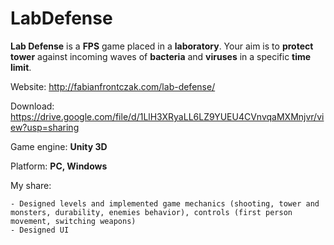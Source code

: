 # LabDefense
**Lab Defense** is a **FPS** game placed in a **laboratory**. Your aim is to **protect tower** against incoming waves of **bacteria** and **viruses** in a specific **time limit**.

Website: http://fabianfrontczak.com/lab-defense/

Download: https://drive.google.com/file/d/1LlH3XRyaLL6LZ9YUEU4CVnvqaMXMnjvr/view?usp=sharing

Game engine: **Unity 3D**

Platform: **PC, Windows**

My share:

    - Designed levels and implemented game mechanics (shooting, tower and monsters, durability, enemies behavior), controls (first person movement, switching weapons)
    - Designed UI
